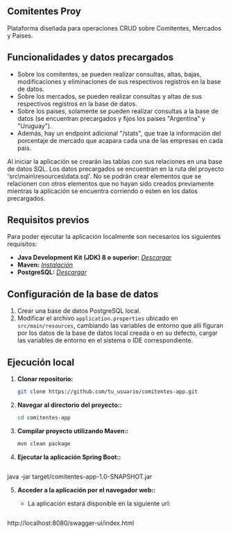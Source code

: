 ## Comitentes Proy

Plataforma diseñada para operaciones CRUD sobre Comitentes, Mercados y Paises.

## Funcionalidades y datos precargados

- Sobre los comitentes, se pueden realizar consultas, altas, bajas, modificaciones y eliminaciones de sus respectivos registros en la base de datos.
- Sobre los mercados, se pueden realizar consultas y altas de sus respectivos registros en la base de datos.
- Sobre los paises, solamente se pueden realizar consultas a la base de datos (se encuentran precargados y fijos los paises "Argentina" y "Uruguay").
- Además, hay un endpoint adicional "/stats", que trae la información del porcentaje de mercado que acapara cada una de las empresas en cada pais.

Al iniciar la aplicación se crearán las tablas con sus relaciones en una base de datos SQL. Los datos precargados se encuentran en la ruta del proyecto 'src\main\resources\data.sql'.
No se podrán crear elementos que se relacionen con otros elementos que no hayan sido creados previamente mientras la aplicación se encuentra corriendo o esten en los datos precargados.

## Requisitos previos

Para poder ejecutar la aplicación localmente son necesarios los siguientes requisitos:

- **Java Development Kit (JDK) 8 o superior:** *[Descargar](https://www.oracle.com/java/technologies/javase/javase-jdk8-downloads.html)*
- **Maven:** *[Instalación](https://maven.apache.org/install.html)*
- **PostgreSQL:** *[Descargar](https://www.postgresql.org/download/)*

## Configuración de la base de datos

1. Crear una base de datos PostgreSQL local.
2. Modificar el archivo `application.properties` ubicado en `src/main/resources`, cambiando las variables de entorno que allí figuran por los datos de la base de datos local creada o en su defecto, cargar las variables de entorno en el sistema o IDE correspondiente.

## Ejecución local

1. **Clonar repositorio:**

   ```bash
   git clone https://github.com/tu_usuario/comitentes-app.git

2. **Navegar al directorio del proyecto::**

   ```bash
   cd comitentes-app

3. **Compilar proyecto utilizando Maven::**

   ```bash
   mvn clean package

4. **Ejecutar la aplicación Spring Boot::**

   ```bash
  java -jar target/comitentes-app-1.0-SNAPSHOT.jar

5. **Acceder a la aplicación por el navegador web::**
   
   - La aplicación estará disponible en la siguiente url:

   ```bash
  http://localhost:8080/swagger-ui/index.html
